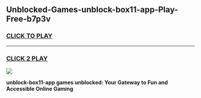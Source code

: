 
## Unblocked-Games-unblock-box11-app-Play-Free-b7p3v
<h3>
<a href="https://premium76.site?title=unblock-box11-app&ref=23A">CLICK TO PLAY</a></h3>
<hr>

<h3>
<a href="https://premium76.site?title=unblock-box11-app&ref=23A">CLICK 2 PLAY</a>
  
</h3>

<a href="https://premium76.site?title=unblock-box11-app&ref=23A"><img src="https://clearcache.store/games.png"></a>


**unblock-box11-app games unblocked: Your Gateway to Fun and Accessible Online Gaming**
